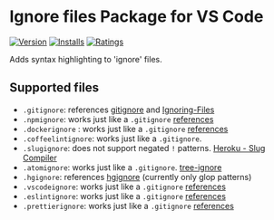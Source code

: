 # Ignore files Package for VS Code

[![Version](https://vsmarketplacebadge.apphb.com/version/ldez.ignore-files.svg)](https://marketplace.visualstudio.com/items?itemName=ldez.ignore-files)
[![Installs](https://vsmarketplacebadge.apphb.com/installs/ldez.ignore-files.svg)](https://marketplace.visualstudio.com/items?itemName=ldez.ignore-files)
[![Ratings](https://vsmarketplacebadge.apphb.com/rating/ldez.ignore-files.svg)](https://vsmarketplacebadge.apphb.com/rating/ldez.ignore-files.svg)

Adds syntax highlighting to 'ignore' files.

## Supported files

- `.gitignore`: references [gitignore](https://git-scm.com/docs/gitignore) and [Ignoring-Files](https://git-scm.com/book/en/v2/Git-Basics-Recording-Changes-to-the-Repository#Ignoring-Files)
- `.npmignore`: works just like a `.gitignore` [references](https://docs.npmjs.com/misc/developers#keeping-files-out-of-your-package)
- `.dockerignore` : works just like a `.gitignore` [references](https://docs.docker.com/engine/reference/builder/#dockerignore-file)
- `.coffeelintignore`: works just like a `.gitignore`.
- `.slugignore`: does not support negated `!` patterns. [Heroku - Slug Compiler](https://devcenter.heroku.com/articles/slug-compiler#ignoring-files-with-slugignore)
- `.atomignore`: works just like a `.gitignore`. [tree-ignore](https://atom.io/packages/tree-ignore)
- `.hgignore`: references [hgignore](https://www.mercurial-scm.org/wiki/.hgignore) (currently only glop patterns)
- `.vscodeignore`: works just like a `.gitignore` [references](https://code.visualstudio.com/docs/tools/vscecli#_advance-usage)
- `.eslintignore`:  works just like a `.gitignore` [references](https://eslint.org/docs/user-guide/configuring#ignoring-files-and-directories)
- `.prettierignore`:  works just like a `.gitignore` [references](https://prettier.io/docs/en/ignore.html#ignoring-files)
